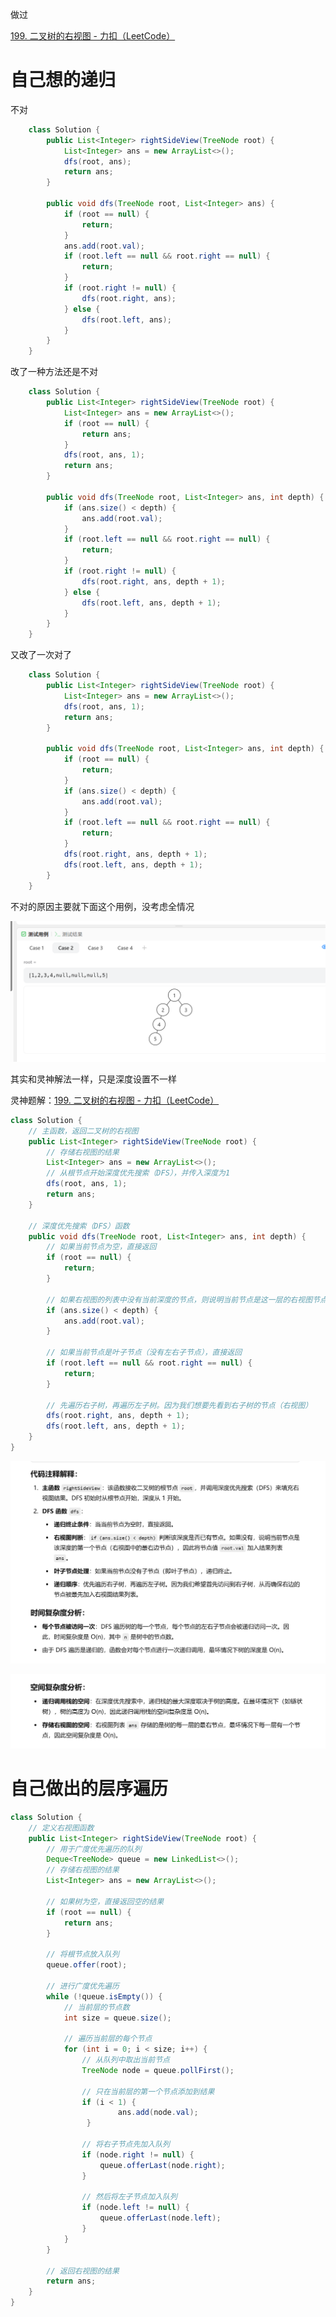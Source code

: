 

做过



[199. 二叉树的右视图 - 力扣（LeetCode）](https://leetcode.cn/problems/binary-tree-right-side-view/?envType=study-plan-v2&envId=top-100-liked)







# 自己想的递归

不对

```java
    class Solution {
        public List<Integer> rightSideView(TreeNode root) {
            List<Integer> ans = new ArrayList<>();
            dfs(root, ans);
            return ans;
        }

        public void dfs(TreeNode root, List<Integer> ans) {
            if (root == null) {
                return;
            }
            ans.add(root.val);
            if (root.left == null && root.right == null) {
                return;
            }
            if (root.right != null) {
                dfs(root.right, ans);
            } else {
                dfs(root.left, ans);
            }
        }
    }
```





改了一种方法还是不对

```java
    class Solution {
        public List<Integer> rightSideView(TreeNode root) {
            List<Integer> ans = new ArrayList<>();
            if (root == null) {
                return ans;
            }
            dfs(root, ans, 1);
            return ans;
        }

        public void dfs(TreeNode root, List<Integer> ans, int depth) {
            if (ans.size() < depth) {
                ans.add(root.val);
            }
            if (root.left == null && root.right == null) {
                return;
            }
            if (root.right != null) {
                dfs(root.right, ans, depth + 1);
            } else {
                dfs(root.left, ans, depth + 1);
            }
        }
    }
```



又改了一次对了

```java
    class Solution {
        public List<Integer> rightSideView(TreeNode root) {
            List<Integer> ans = new ArrayList<>();
            dfs(root, ans, 1);
            return ans;
        }

        public void dfs(TreeNode root, List<Integer> ans, int depth) {
            if (root == null) {
                return;
            }
            if (ans.size() < depth) {
                ans.add(root.val);
            }
            if (root.left == null && root.right == null) {
                return;
            }
            dfs(root.right, ans, depth + 1);
            dfs(root.left, ans, depth + 1);
        }
    }
```







不对的原因主要就下面这个用例，没考虑全情况

![{98AFF512-7087-410C-A518-4C118C2A56D4}](assets/{98AFF512-7087-410C-A518-4C118C2A56D4}.png)





其实和灵神解法一样，只是深度设置不一样

灵神题解：[199. 二叉树的右视图 - 力扣（LeetCode）](https://leetcode.cn/problems/binary-tree-right-side-view/solutions/2015061/ru-he-ling-huo-yun-yong-di-gui-lai-kan-s-r1nc/?envType=study-plan-v2&envId=top-100-liked)

```java
class Solution {
    // 主函数，返回二叉树的右视图
    public List<Integer> rightSideView(TreeNode root) {
        // 存储右视图的结果
        List<Integer> ans = new ArrayList<>();
        // 从根节点开始深度优先搜索（DFS），并传入深度为1
        dfs(root, ans, 1);
        return ans;
    }

    // 深度优先搜索（DFS）函数
    public void dfs(TreeNode root, List<Integer> ans, int depth) {
        // 如果当前节点为空，直接返回
        if (root == null) {
            return;
        }
        
        // 如果右视图的列表中没有当前深度的节点，则说明当前节点是这一层的右视图节点
        if (ans.size() < depth) {
            ans.add(root.val);
        }
        
        // 如果当前节点是叶子节点（没有左右子节点），直接返回
        if (root.left == null && root.right == null) {
            return;
        }
        
        // 先遍历右子树，再遍历左子树。因为我们想要先看到右子树的节点（右视图）
        dfs(root.right, ans, depth + 1);
        dfs(root.left, ans, depth + 1);
    }
}

```





![{C2AB623A-165A-4BD6-98B3-B5D63EFDA40D}](assets/{C2AB623A-165A-4BD6-98B3-B5D63EFDA40D}.png)



![{63E412BB-CA79-455F-A508-280FDA1405B2}](assets/{63E412BB-CA79-455F-A508-280FDA1405B2}.png)









# 自己做出的层序遍历



```java
class Solution {
    // 定义右视图函数
    public List<Integer> rightSideView(TreeNode root) {
        // 用于广度优先遍历的队列
        Deque<TreeNode> queue = new LinkedList<>();
        // 存储右视图的结果
        List<Integer> ans = new ArrayList<>();
        
        // 如果树为空，直接返回空的结果
        if (root == null) {
            return ans;
        }
        
        // 将根节点放入队列
        queue.offer(root);
        
        // 进行广度优先遍历
        while (!queue.isEmpty()) {
            // 当前层的节点数
            int size = queue.size();
            
            // 遍历当前层的每个节点
            for (int i = 0; i < size; i++) {
                // 从队列中取出当前节点
                TreeNode node = queue.pollFirst();
                
                // 只在当前层的第一个节点添加到结果
                if (i < 1) {
                        ans.add(node.val);
                 }
                
                // 将右子节点先加入队列
                if (node.right != null) {
                    queue.offerLast(node.right);
                }
                
                // 然后将左子节点加入队列
                if (node.left != null) {
                    queue.offerLast(node.left);
                }
            }
        }
        
        // 返回右视图的结果
        return ans;
    }
}

```

